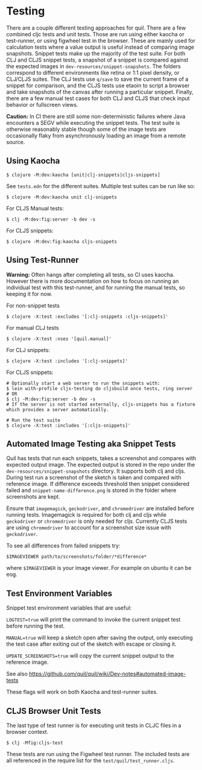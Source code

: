 # Testing

There are a couple different testing approaches for quil. There are a few combined cljc tests and unit tests. Those are run using either kaocha or test-runner, or using figwheel test in the browser. These are mainly used for calculation tests where a value output is useful instead of comparing image snapshots. Snippet tests make up the majority of the test suite. For both CLJ and CLJS snippet tests, a snapshot of a snippet is compared against the expected images in `dev-resources/snippet-snapshots`. The folders correspond to different environments like retina or 1:1 pixel density, or CLJ/CLJS suites. The CLJ tests use `q/save` to save the current frame of a snippet for comparison, and the CLJS tests use etaoin to script a browser and take snapshots of the canvas after running a particular snippet. Finally, there are a few manual test cases for both CLJ and CLJS that check input behavior or fullscreen views.

**Caution:** In CI there are still some non-deterministic failures where Java encounters a SEGV while executing the snippet tests. The test suite is otherwise reasonably stable though some of the image tests are occasionally flaky from asynchronously loading an image from a remote source.

## Using Kaocha

```
$ clojure -M:dev:kaocha [unit|clj-snippets|cljs-snippets]
```

See `tests.edn` for the different suites. Multiple test suites can be run like so:

```
$ clojure -M:dev:kaocha unit clj-snippets
```

For CLJS Manual tests:
```
$ clj -M:dev:fig:server -b dev -s
```

For CLJS snippets:
```
$ clojure -M:dev:fig:kaocha cljs-snippets
```

## Using Test-Runner

**Warning:** Often hangs after completing all tests, so CI uses kaocha. However there is more documentation on how to focus on running an individual test with this test-runner, and for running the manual tests, so keeping it for now. 

For non-snippet tests
```
$ clojure -X:test :excludes '[:clj-snippets :cljs-snippets]'
```

For manual CLJ tests
```
$ clojure -X:test :nses '[quil.manual]'
```

For CLJ snippets:

```
$ clojure -X:test :includes '[:clj-snippets]'
```

For CLJS snippets:
```
# Optionally start a web server to run the snippets with:
$ lein with-profile cljs-testing do cljsbuild once tests, ring server
# OR
$ clj -M:dev:fig:server -b dev -s
# If the server is not started externally, cljs-snippets has a fixture which provides a server automatically.

# Run the test suite
$ clojure -X:test :includes '[:cljs-snippets]'
```

## Automated Image Testing aka Snippet Tests

Quil has tests that run each snippets, takes a screenshot and compares with expected output image. The expected output is stored in the repo under the `dev-resources/snippet-snapshots` directory. It supports both clj and cljs. During test run a screenshot of the sketch is taken and compared with reference image. If difference exceeds threshold then snippet considered failed and `snippet-name-difference.png` is stored in the folder where screenshots are kept.

Ensure that `imagemagick`, `geckodriver`, and `chromedriver` are installed before running tests. Imagemagick is required for both clj and cljs while `geckodriver` or `chromedriver` is only needed for cljs. Currently CLJS tests are using `chromedriver` to account for a screenshot size issue with `geckodriver`.

To see all differences from failed snippets try:

```
$IMAGEVIEWER path/to/screenshots/folder/*difference*
```

where `$IMAGEVIEWER` is your image viewer. For example on ubuntu it can be eog.

## Test Environment Variables

Snippet test environment variables that are useful:

`LOGTEST=true` will print the command to invoke the current snippet test before running the test.

`MANUAL=true` will keep a sketch open after saving the output, only executing the test case after exiting out of the sketch with escape or closing it.

`UPDATE_SCREENSHOTS=true` will copy the current snippet output to the reference image.

See also https://github.com/quil/quil/wiki/Dev-notes#automated-image-tests

These flags will work on both Kaocha and test-runner suites.

## CLJS Browser Unit Tests

The last type of test runner is for executing unit tests in CLJC files in a browser context. 

```
$ clj -Mfig:cljs-test
```

These tests are run using the Figwheel test runner. The included tests are all
referenced in the require list for the `test/quil/test_runner.cljs`.
